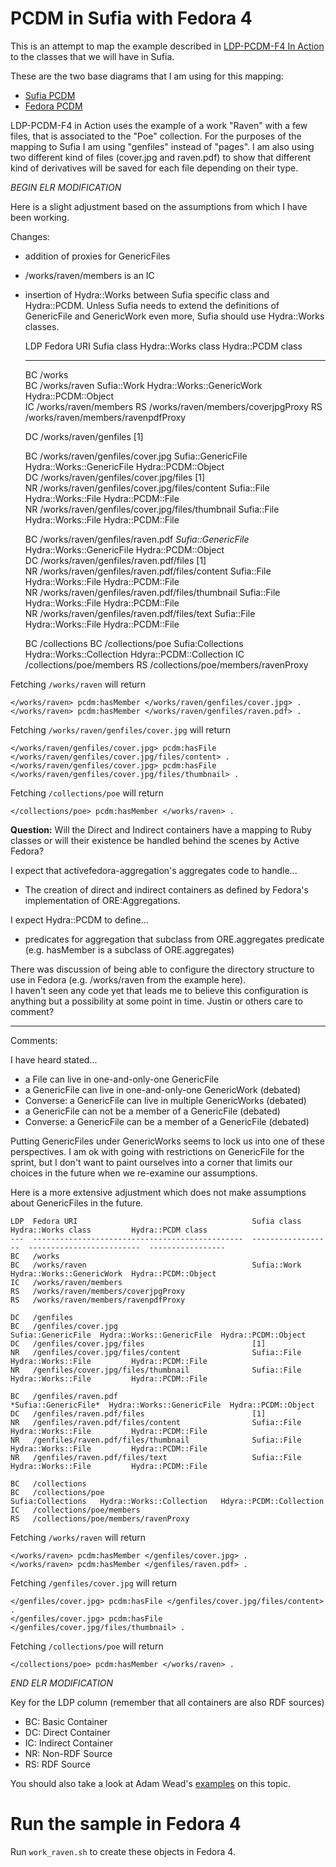 # PCDM in Sufia with Fedora 4
This is an attempt to map the example described in [LDP-PCDM-F4 In Action](https://wiki.duraspace.org/display/FEDORA4x/LDP-PCDM-F4+In+Action) to the classes that we will have in Sufia. 

These are the two base diagrams that I am using for this mapping:
* [Sufia PCDM](https://docs.google.com/drawings/d/1uTbg0FPQDoa2zN6p1I37m-M3CFnlx85Mp9CEyRw-rf4/edit)
* [Fedora PCDM](https://wiki.duraspace.org/download/attachments/68067286/ldp-pcdm-f4-dirs.png?version=2&modificationDate=1428639700927&api=v2)

LDP-PCDM-F4 in Action uses the example of a work "Raven" with a few files, that is associated to the "Poe" collection. For the purposes of the mapping to Sufia I am using "genfiles" instead of "pages". I am also using two different kind of files (cover.jpg and raven.pdf) to show that different kind of derivatives will be saved for each file depending on their type.


*BEGIN ELR MODIFICATION*

Here is a slight adjustment based on the assumptions from which I have been working.

Changes:
* addition of proxies for GenericFiles
* /works/raven/members is an IC
* insertion of Hydra::Works between Sufia specific class and Hydra::PCDM.  Unless Sufia needs to extend the definitions of GenericFile and GenericWork even more, Sufia should use Hydra::Works classes.


    LDP  Fedora URI                                       Sufia class         Hydra::Works class         Hydra::PCDM class      
    ---  -----------------------------------------------  ------------------  -------------------------  -----------------   
    BC   /works                
    BC   /works/raven                                     Sufia::Work         Hydra::Works::GenericWork  Hydra::PCDM::Object    
    IC   /works/raven/members
    RS   /works/raven/members/coverjpgProxy
    RS   /works/raven/members/ravenpdfProxy
    
    DC   /works/raven/genfiles                            [1]        
                       
    BC   /works/raven/genfiles/cover.jpg                  Sufia::GenericFile  Hydra::Works::GenericFile  Hydra::PCDM::Object    
    DC   /works/raven/genfiles/cover.jpg/files            [1]                
    NR   /works/raven/genfiles/cover.jpg/files/content    Sufia::File         Hydra::Works::File         Hydra::PCDM::File      
    NR   /works/raven/genfiles/cover.jpg/files/thumbnail  Sufia::File         Hydra::Works::File         Hydra::PCDM::File      
                    
    BC   /works/raven/genfiles/raven.pdf                  *Sufia::GenericFile*  Hydra::Works::GenericFile  Hydra::PCDM::Object  
    DC   /works/raven/genfiles/raven.pdf/files            [1]                
    NR   /works/raven/genfiles/raven.pdf/files/content    Sufia::File         Hydra::Works::File         Hydra::PCDM::File      
    NR   /works/raven/genfiles/raven.pdf/files/thumbnail  Sufia::File         Hydra::Works::File         Hydra::PCDM::File      
    NR   /works/raven/genfiles/raven.pdf/files/text       Sufia::File         Hydra::Works::File         Hydra::PCDM::File      
    
    BC   /collections
    BC   /collections/poe                                 Sufia:Collections   Hydra::Works::Collection   Hdyra::PCDM::Collection
    IC   /collections/poe/members
    RS   /collections/poe/members/ravenProxy

Fetching `/works/raven` will return 

    </works/raven> pcdm:hasMember </works/raven/genfiles/cover.jpg> .
    </works/raven> pcdm:hasMember </works/raven/genfiles/raven.pdf> .

Fetching `/works/raven/genfiles/cover.jpg` will return 

    </works/raven/genfiles/cover.jpg> pcdm:hasFile </works/raven/genfiles/cover.jpg/files/content> .
    </works/raven/genfiles/cover.jpg> pcdm:hasFile </works/raven/genfiles/cover.jpg/files/thumbnail> .
    
Fetching `/collections/poe` will return

    </collections/poe> pcdm:hasMember </works/raven> .
    

**Question:** Will the Direct and Indirect containers have a mapping to Ruby classes or will their existence be handled behind the scenes by Active Fedora?

I expect that activefedora-aggregation's aggregates code to handle...
* The creation of direct and indirect containers as defined by Fedora's implementation of ORE:Aggregations.

I expect Hydra::PCDM to define...
* predicates for aggregation that subclass from ORE.aggregates predicate (e.g. hasMember is a subclass of ORE.aggregates)

There was discussion of being able to configure the directory structure to use in Fedora (e.g. /works/raven from the example here).  
I haven't seen any code yet that leads me to believe this configuration is anything but a possibility at some point in time.
Justin or others care to comment?

----
Comments:

I have heard stated...
* a File can live in one-and-only-one GenericFile
* a GenericFile can live in one-and-only-one GenericWork (debated)
 * Converse: a GenericFile can live in multiple GenericWorks (debated)
* a GenericFile can not be a member of a GenericFile (debated)
 * Converse: a GenericFile can be a member of a GenericFile (debated)

Putting GenericFiles under GenericWorks seems to lock us into one of these perspectives.  I am ok with going with restrictions on 
GenericFile for the sprint, but I don't want to paint ourselves into a corner that limits our choices in the future when we
re-examine our assumptions.


Here is a more extensive adjustment which does not make assumptions about GenericFiles in the future.

    LDP  Fedora URI                                       Sufia class         Hydra::Works class         Hydra::PCDM class      
    ---  -----------------------------------------------  ------------------  -------------------------  -----------------   
    BC   /works                
    BC   /works/raven                                     Sufia::Work         Hydra::Works::GenericWork  Hydra::PCDM::Object    
    IC   /works/raven/members
    RS   /works/raven/members/coverjpgProxy
    RS   /works/raven/members/ravenpdfProxy

    DC   /genfiles                                                 
    BC   /genfiles/cover.jpg                              Sufia::GenericFile  Hydra::Works::GenericFile  Hydra::PCDM::Object    
    DC   /genfiles/cover.jpg/files                        [1]                
    NR   /genfiles/cover.jpg/files/content                Sufia::File         Hydra::Works::File         Hydra::PCDM::File      
    NR   /genfiles/cover.jpg/files/thumbnail              Sufia::File         Hydra::Works::File         Hydra::PCDM::File      
                    
    BC   /genfiles/raven.pdf                              *Sufia::GenericFile*  Hydra::Works::GenericFile  Hydra::PCDM::Object  
    DC   /genfiles/raven.pdf/files                        [1]                
    NR   /genfiles/raven.pdf/files/content                Sufia::File         Hydra::Works::File         Hydra::PCDM::File      
    NR   /genfiles/raven.pdf/files/thumbnail              Sufia::File         Hydra::Works::File         Hydra::PCDM::File      
    NR   /genfiles/raven.pdf/files/text                   Sufia::File         Hydra::Works::File         Hydra::PCDM::File      
    
    BC   /collections
    BC   /collections/poe                                 Sufia:Collections   Hydra::Works::Collection   Hdyra::PCDM::Collection
    IC   /collections/poe/members
    RS   /collections/poe/members/ravenProxy


Fetching `/works/raven` will return 

    </works/raven> pcdm:hasMember </genfiles/cover.jpg> .
    </works/raven> pcdm:hasMember </genfiles/raven.pdf> .

Fetching `/genfiles/cover.jpg` will return 

    </genfiles/cover.jpg> pcdm:hasFile </genfiles/cover.jpg/files/content> .
    </genfiles/cover.jpg> pcdm:hasFile </genfiles/cover.jpg/files/thumbnail> .
    
Fetching `/collections/poe` will return

    </collections/poe> pcdm:hasMember </works/raven> .
    
*END ELR MODIFICATION*

Key for the LDP column (remember that all containers are also RDF sources)
* BC: Basic Container
* DC: Direct Container
* IC: Indirect Container
* NR: Non-RDF Source
* RS: RDF Source

You should also take a look at Adam Wead's [examples](https://github.com/awead/sufia-pcdm) on this topic.


# Run the sample in Fedora 4 
Run `work_raven.sh` to create these objects in Fedora 4.
